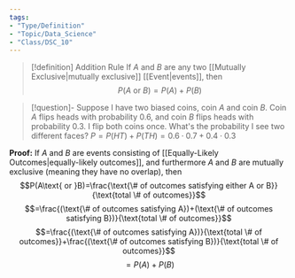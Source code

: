 ```yaml
---
tags:
- "Type/Definition"
- "Topic/Data_Science"
- "Class/DSC_10"
---
```


> [!definition] Addition Rule
> If $A$ and $B$ are any two [[Mutually Exclusive|mutually exclusive]] [[Event|events]], then $$P(A\text{ or }B)=P(A)+P(B)$$  

> [!question]- Suppose I have two biased coins, coin $A$ and coin $B$. Coin $A$ flips heads with probability 0.6, and coin $B$ flips heads with probability 0.3. I flip both coins once. What's the probability I see two different faces?
> $P=P(HT)+P(TH)=0.6\cdot0.7+0.4\cdot0.3$  

**Proof:**
If $A$ and $B$ are events consisting of [[Equally-Likely Outcomes|equally-likely outcomes]], and furthermore $A$ and $B$ are mutually exclusive (meaning they have no overlap), then
$$P(A\text{ or }B)=\frac{\text{\# of outcomes satisfying either A or B}}{\text{total \# of outcomes}}$$
$$=\frac{(\text{\# of outcomes satisfying A})+(\text{\# of outcomes satisfying B})}{\text{total \# of outcomes}}$$
$$=\frac{(\text{\# of outcomes satisfying A})}{\text{total \# of outcomes}}+\frac{(\text{\# of outcomes satisfying B})}{\text{total \# of outcomes}}$$
$$=P(A)+P(B)$$
